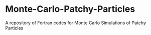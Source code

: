 # Monte-Carlo-Patchy-Particles
A repository of Fortran codes for Monte Carlo Simulations of Patchy Particles
